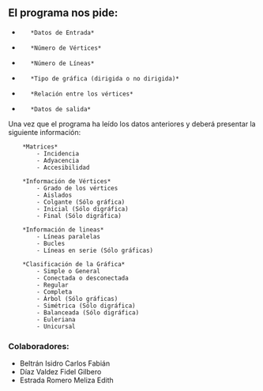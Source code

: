 

## El programa nos pide: 

-        *Datos de Entrada*
-        *Número de Vértices*
-        *Número de Líneas*
-        *Tipo de gráfica (dirigida o no dirigida)*
-        *Relación entre los vértices*
-        *Datos de salida*

Una vez que el programa ha leído  los datos anteriores y deberá presentar la siguiente información:

        *Matrices*
            - Incidencia
            - Adyacencia
            - Accesibilidad

        *Información de Vértices*
            - Grado de los vértices
            - Aislados
            - Colgante (Sólo gráfica)
            - Inicial (Sólo digráfica)
            - Final (Sólo digráfica)

        *Información de lineas*
            - Líneas paralelas
            - Bucles
            - Líneas en serie (Sólo gráficas)

        *Clasificación de la Gráfica*
            - Simple o General
            - Conectada o desconectada
            - Regular
            - Completa
            - Árbol (Sólo gráficas)
            - Simétrica (Sólo digráfica)
            - Balanceada (Sólo digráfica)
            - Euleriana 
            - Unicursal 

### Colaboradores: 
- Beltrán Isidro Carlos Fabián
- Díaz Valdez Fidel Gilbero
- Estrada Romero Meliza Edith
